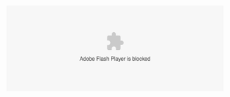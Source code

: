 <div align="center">
	<img src="https://github.com/noeldelgado/noeldelgado/raw/master/image.png" width="550" height="200" alt="adobe flash player is blocked"/>
</div>